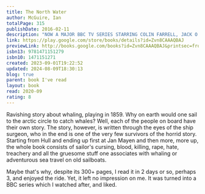 ```yaml
---  
title: The North Water  
author: McGuire, Ian  
totalPage: 315  
publishDate: 2016-02-11  
description: "NOW A MAJOR BBC TV SERIES STARRING COLIN FARRELL, JACK O'CONNELL AND STEPHEN GRAHAM A ship sets sail with a killer on board . . . 1859. A man joins a whaling ship bound for the Arctic Circle. Having left the British Army with his reputation in tatters, Patrick Sumner has little option but to accept the position of ship's surgeon on this ill-fated voyage. But when, deep into the journey, a cabin boy is discovered brutally killed, Sumner finds himself forced to act. Soon he will face an evil even greater than he had encountered at the siege of Delhi, in the shape of Henry Drax: harpooner, murderer, monster . . . 'A tour de force' Hilary Mantel 'Riveting and darkly brilliant' Colm Tóibín 'One of my favourite books ever' Richard Osman"  
link: https://play.google.com/store/books/details?id=Zvn8CAAAQBAJ  
previewLink: http://books.google.com/books?id=Zvn8CAAAQBAJ&printsec=frontcover&dq=Ian+McGuire,+The+North+Water&hl=&as_pt=BOOKS&cd=1&source=gbs_api  
isbn13: 9781471151279  
isbn10: 1471151271  
created: 2023-09-01T19:22:52  
updated: 2024-08-09T18:30:13  
blog: true  
parent: book I've read  
layout: book  
read: 2020-09  
rating: 8  
---  
```

  
Ravishing story about whaling, playing in 1859. Why on earth would one sail to the arctic circle to catch whales? Well, each of the people on board have their own story. The story, however, is written through the eyes of the ship surgeon, who in the end is one of the very few survivors of the horrid story. Starting from Hull and ending up first at Jan Mayen and then more, more up, the whole book consists of sailor's cursing, blood, killing, rape, hate, treachery and all the gruesome stuff one associates with whaling or adventurous sea travel on old sailboats.  
  
Maybe that's why, despite its 300+ pages, I read it in 2 days or so, perhaps 3, and enjoyed the ride. Yet, it left no impression on me. It was turned into a BBC series which I watched after, and liked.  
